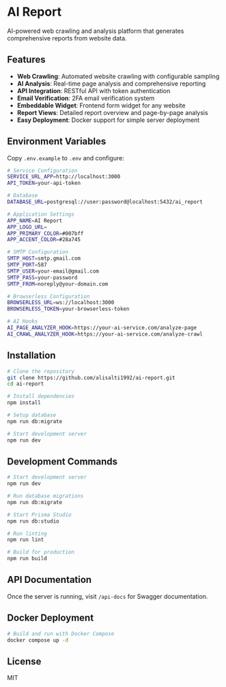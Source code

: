 # AI Report

AI-powered web crawling and analysis platform that generates comprehensive reports from website data.

## Features

- **Web Crawling**: Automated website crawling with configurable sampling
- **AI Analysis**: Real-time page analysis and comprehensive reporting
- **API Integration**: RESTful API with token authentication
- **Email Verification**: 2FA email verification system
- **Embeddable Widget**: Frontend form widget for any website
- **Report Views**: Detailed report overview and page-by-page analysis
- **Easy Deployment**: Docker support for simple server deployment

## Environment Variables

Copy `.env.example` to `.env` and configure:

```bash
# Service Configuration
SERVICE_URL_APP=http://localhost:3000
API_TOKEN=your-api-token

# Database
DATABASE_URL=postgresql://user:password@localhost:5432/ai_report

# Application Settings
APP_NAME=AI Report
APP_LOGO_URL=
APP_PRIMARY_COLOR=#007bff
APP_ACCENT_COLOR=#28a745

# SMTP Configuration
SMTP_HOST=smtp.gmail.com
SMTP_PORT=587
SMTP_USER=your-email@gmail.com
SMTP_PASS=your-password
SMTP_FROM=noreply@your-domain.com

# Browserless Configuration
BROWSERLESS_URL=ws://localhost:3000
BROWSERLESS_TOKEN=your-browserless-token

# AI Hooks
AI_PAGE_ANALYZER_HOOK=https://your-ai-service.com/analyze-page
AI_CRAWL_ANALYZER_HOOK=https://your-ai-service.com/analyze-crawl
```

## Installation

```bash
# Clone the repository
git clone https://github.com/alisalti1992/ai-report.git
cd ai-report

# Install dependencies
npm install

# Setup database
npm run db:migrate

# Start development server
npm run dev
```

## Development Commands

```bash
# Start development server
npm run dev

# Run database migrations
npm run db:migrate

# Start Prisma Studio
npm run db:studio

# Run linting
npm run lint

# Build for production
npm run build
```

## API Documentation

Once the server is running, visit `/api-docs` for Swagger documentation.

## Docker Deployment

```bash
# Build and run with Docker Compose
docker compose up -d
```

## License

MIT